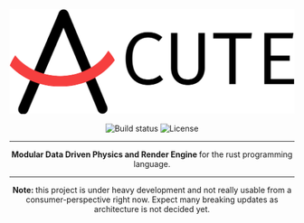 <p align="center">
  <img src="book/src/images/Acute.png"/>
</p>

<p align="center">
  <img src="https://travis-ci.com/TriedWorks/troxel.svg?branch=master" alt="Build status">
  <img src="https://img.shields.io/badge/License-Apache%202.0-blue.svg" alt="License">
</p>

-----

<p align="center">
  <strong> Modular Data Driven Physics and Render Engine </strong> for the rust programming language.
</p>

-----

<p align="center">
  <strong> Note: </strong> this project is under heavy development and not really usable from a consumer-perspective 
  right now. Expect many breaking updates as architecture is not decided yet.
</p>